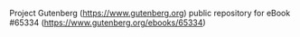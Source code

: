 Project Gutenberg (https://www.gutenberg.org) public repository for
eBook #65334 (https://www.gutenberg.org/ebooks/65334)
